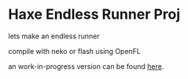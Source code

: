 Haxe Endless Runner Proj
=========================

lets make an endless runner

compile with neko or flash using OpenFL

an work-in-progress version can be found [here](http://www.kevinfiol.com/runner).

